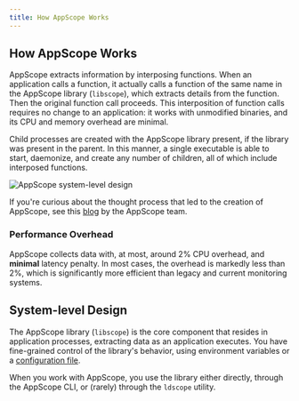 ```yaml
---
title: How AppScope Works
---
```


## How AppScope Works

AppScope extracts information by interposing functions. When an application calls a function, it actually calls a function of the same name in the AppScope library (`libscope`), which extracts details from the function. Then the original function call proceeds. This interposition of function calls requires no change to an application: it works with unmodified binaries, and its CPU and memory overhead are minimal.

Child processes are created with the AppScope library present, if the library was present in the parent. In this manner, a single executable is able to start, daemonize, and create any number of children, all of which include interposed functions.

![AppScope system-level design](./images/AppScope-system-level-design_w1800.png)

If you're curious about the thought process that led to the creation of AppScope, see this [blog](https://cribl.io/blog/the-appscope-origin-story/) by the AppScope team.

### Performance Overhead

AppScope collects data with, at most, around 2% CPU overhead, and **minimal** latency penalty. In most cases, the overhead is markedly less than 2%, which is significantly more efficient than legacy and current monitoring systems.

## System-level Design

The AppScope library (`libscope`) is the core component that resides in application processes, extracting data as an application executes. You have fine-grained control of the library's behavior, using environment variables or a [configuration file](/docs/config-file).

When you work with AppScope, you use the library either directly, through the AppScope CLI, or (rarely) through the `ldscope` utility.
